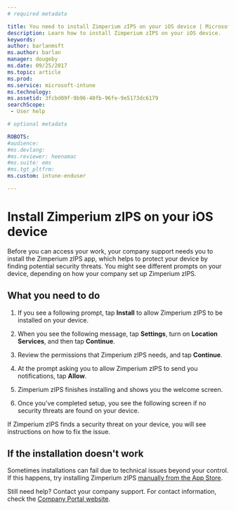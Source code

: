 ```yaml
---
# required metadata

title: You need to install Zimperium zIPS on your iOS device | Microsoft Docs
description: Learn how to install Zimperium zIPS on your iOS device.
keywords:
author: barlanmsft
ms.author: barlan
manager: dougeby
ms.date: 09/25/2017
ms.topic: article
ms.prod:
ms.service: microsoft-intune
ms.technology:
ms.assetid: 3fcbd09f-9b96-40fb-96fe-9e5173dc6179
searchScope:
 - User help

# optional metadata

ROBOTS:  
#audience:
#ms.devlang:
#ms.reviewer: heenamac
#ms.suite: ems
#ms.tgt_pltfrm:
ms.custom: intune-enduser

---
```


# Install Zimperium zIPS on your iOS device

Before you can access your work, your company support needs you to install the Zimperium zIPS app, which helps to protect your device by finding potential security threats. You might see different prompts on your device, depending on how your company set up Zimperium zIPS.

## What you need to do 

1.	If you see a following prompt, tap **Install** to allow Zimperium zIPS to be installed on your device.

2. When you see the following message, tap **Settings**, turn on **Location Services**, and then tap **Continue**.

3. Review the permissions that Zimperium zIPS needs, and tap **Continue**.

4. At the prompt asking you to allow Zimperium zIPS to send you notifications, tap **Allow**.

5. Zimperium zIPS finishes installing and shows you the welcome screen.

6. Once you've completed setup, you see the following screen if no security threats are found on your device.

If Zimperium zIPS finds a security threat on your device, you will see instructions on how to fix the issue.

## If the installation doesn't work

Sometimes installations can fail due to technical issues beyond your control. If this happens, try installing Zimperium zIPS [manually from the App Store](https://itunes.apple.com/app/zimperium-zips/id1030924459).

Still need help? Contact your company support. For contact information, check the [Company Portal website](https://portal.manage.microsoft.com#HelpDeskDialog).
